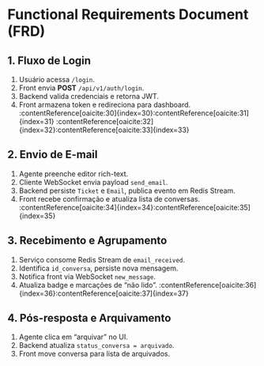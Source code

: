 # Functional Requirements Document (FRD)

## 1. Fluxo de Login  
1. Usuário acessa `/login`.  
2. Front envia **POST** `/api/v1/auth/login`.  
3. Backend valida credenciais e retorna JWT.  
4. Front armazena token e redireciona para dashboard. :contentReference[oaicite:30]{index=30}:contentReference[oaicite:31]{index=31} :contentReference[oaicite:32]{index=32}:contentReference[oaicite:33]{index=33}

## 2. Envio de E-mail  
1. Agente preenche editor rich-text.  
2. Cliente WebSocket envia payload `send_email`.  
3. Backend persiste `Ticket` e `Email`, publica evento em Redis Stream.  
4. Front recebe confirmação e atualiza lista de conversas. :contentReference[oaicite:34]{index=34}:contentReference[oaicite:35]{index=35}

## 3. Recebimento e Agrupamento  
1. Serviço consome Redis Stream de `email_received`.  
2. Identifica `id_conversa`, persiste nova mensagem.  
3. Notifica front via WebSocket `new_message`.  
4. Atualiza badge e marcações de “não lido”. :contentReference[oaicite:36]{index=36}:contentReference[oaicite:37]{index=37}

## 4. Pós-resposta e Arquivamento  
1. Agente clica em “arquivar” no UI.  
2. Backend atualiza `status_conversa = arquivado`.  
3. Front move conversa para lista de arquivados.
